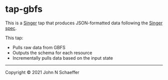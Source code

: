 # tap-gbfs

This is a [Singer](https://singer.io) tap that produces JSON-formatted data
following the [Singer
spec](https://github.com/singer-io/getting-started/blob/master/SPEC.md).

This tap:

- Pulls raw data from GBFS
- Outputs the schema for each resource
- Incrementally pulls data based on the input state

---

Copyright &copy; 2021 John N Schaeffer
